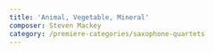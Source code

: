 ```yaml
---
title: 'Animal, Vegetable, Mineral'
composer: Steven Mackey
category: /premiere-categories/saxophone-quartets
---
```

